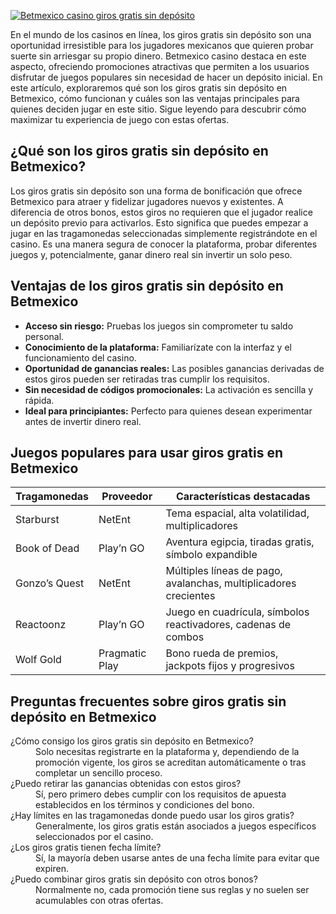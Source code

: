 [![Betmexico casino giros gratis sin depósito](https://123-caf.pages.dev/gitsignup.png)](https://vrmoo.ru/Bt82HjjY)

<p>En el mundo de los casinos en línea, los giros gratis sin depósito son una oportunidad irresistible para los jugadores mexicanos que quieren probar suerte sin arriesgar su propio dinero. Betmexico casino destaca en este aspecto, ofreciendo promociones atractivas que permiten a los usuarios disfrutar de juegos populares sin necesidad de hacer un depósito inicial. En este artículo, exploraremos qué son los giros gratis sin depósito en Betmexico, cómo funcionan y cuáles son las ventajas principales para quienes deciden jugar en este sitio. Sigue leyendo para descubrir cómo maximizar tu experiencia de juego con estas ofertas.</p>  <h2>¿Qué son los giros gratis sin depósito en Betmexico?</h2> <p>Los giros gratis sin depósito son una forma de bonificación que ofrece Betmexico para atraer y fidelizar jugadores nuevos y existentes. A diferencia de otros bonos, estos giros no requieren que el jugador realice un depósito previo para activarlos. Esto significa que puedes empezar a jugar en las tragamonedas seleccionadas simplemente registrándote en el casino. Es una manera segura de conocer la plataforma, probar diferentes juegos y, potencialmente, ganar dinero real sin invertir un solo peso.</p>  <h2>Ventajas de los giros gratis sin depósito en Betmexico</h2> <ul>   <li><strong>Acceso sin riesgo:</strong> Pruebas los juegos sin comprometer tu saldo personal.</li>   <li><strong>Conocimiento de la plataforma:</strong> Familiarízate con la interfaz y el funcionamiento del casino.</li>   <li><strong>Oportunidad de ganancias reales:</strong> Las posibles ganancias derivadas de estos giros pueden ser retiradas tras cumplir los requisitos.</li>   <li><strong>Sin necesidad de códigos promocionales:</strong> La activación es sencilla y rápida.</li>   <li><strong>Ideal para principiantes:</strong> Perfecto para quienes desean experimentar antes de invertir dinero real.</li> </ul>  <h2>Juegos populares para usar giros gratis en Betmexico</h2> <table>   <thead>     <tr>       <th>Tragamonedas</th>       <th>Proveedor</th>       <th>Características destacadas</th>     </tr>   </thead>   <tbody>     <tr>       <td>Starburst</td>       <td>NetEnt</td>       <td>Tema espacial, alta volatilidad, multiplicadores</td>     </tr>     <tr>       <td>Book of Dead</td>       <td>Play’n GO</td>       <td>Aventura egipcia, tiradas gratis, símbolo expandible</td>     </tr>     <tr>       <td>Gonzo’s Quest</td>       <td>NetEnt</td>       <td>Múltiples líneas de pago, avalanchas, multiplicadores crecientes</td>     </tr>     <tr>       <td>Reactoonz</td>       <td>Play’n GO</td>       <td>Juego en cuadrícula, símbolos reactivadores, cadenas de combos</td>     </tr>     <tr>       <td>Wolf Gold</td>       <td>Pragmatic Play</td>       <td>Bono rueda de premios, jackpots fijos y progresivos</td>     </tr>   </tbody> </table>  <h2>Preguntas frecuentes sobre giros gratis sin depósito en Betmexico</h2> <dl>   <dt>¿Cómo consigo los giros gratis sin depósito en Betmexico?</dt>   <dd>Solo necesitas registrarte en la plataforma y, dependiendo de la promoción vigente, los giros se acreditan automáticamente o tras completar un sencillo proceso.</dd>    <dt>¿Puedo retirar las ganancias obtenidas con estos giros?</dt>   <dd>Sí, pero primero debes cumplir con los requisitos de apuesta establecidos en los términos y condiciones del bono.</dd>    <dt>¿Hay límites en las tragamonedas donde puedo usar los giros gratis?</dt>   <dd>Generalmente, los giros gratis están asociados a juegos específicos seleccionados por el casino.</dd>    <dt>¿Los giros gratis tienen fecha límite?</dt>   <dd>Sí, la mayoría deben usarse antes de una fecha límite para evitar que expiren.</dd>    <dt>¿Puedo combinar giros gratis sin depósito con otros bonos?</dt>   <dd>Normalmente no, cada promoción tiene sus reglas y no suelen ser acumulables con otras ofertas.</dd> </dl>